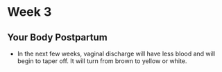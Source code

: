 # Week 3
## Your Body Postpartum
- In the next few weeks, vaginal discharge will have less blood and will begin to taper off. It will turn from brown to yellow or white.
